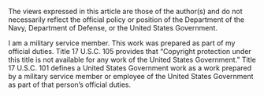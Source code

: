 The views expressed in this article are those of the author(s) and do not necessarily reflect the official policy or position of the Department of the Navy, Department of Defense, or the United States Government.

I am a military service member. This work was prepared as part of my official duties. Title 17 U.S.C. 105 provides that “Copyright protection under this title is not available for any work of the United States Government.” Title 17 U.S.C. 101 defines a United States Government work as a work prepared by a military service member or employee of the United States Government as part of that person’s official duties.